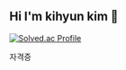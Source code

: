 ## Hi I'm kihyun kim 👋

[![Solved.ac Profile](http://mazassumnida.wtf/api/v2/generate_badge?boj=kkhkh4531)](https://solved.ac/kkhkh4531/)

자격증
